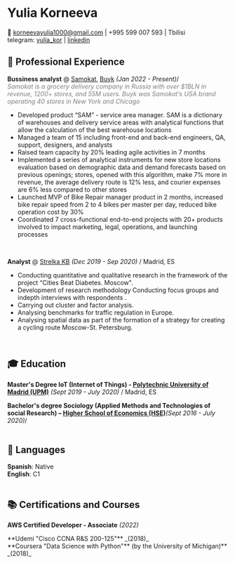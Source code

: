 # Yulia Korneeva
📌 [korneevayulia1000@gmail.com](mailto:korneevayulia1000@gmail.com) | +995 599 007 593 | Tbilisi <br> 
telegram: [yulia_kor](https://t.me/yulia_kor) | [linkedin](https://www.linkedin.com/in/yulia-korneeva-288236173/)

## 🔧 Professional Experience <br>


**Bussiness analyst** @ [Samokat](https://samokat.ru/), [Buyk](https://www.linkedin.com/company/buyk-corp/) _(Jan 2022 - Present)_/ <br>
<span style="color:grey"> _Samokat is a grocery delivery company in Russia with over $1BLN in revenue, 1200+ stores, and 55M users. Buyk was Samokat’s USA brand operating 40 stores in New York and Chicago_ </span> <br>

- Developed product “SAM” - service area manager. SAM is a dictionary of warehouses and delivery service areas with analytical functions that allow the calculation of the best warehouse locations
- Managed a team of 15 including front-end and back-end engineers, QA, support, designers, and analysts
- Raised team capacity by 20% leading agile activities in 7 months
- Implemented a series of analytical instruments for new store locations evaluation based on demographic data and demand forecasts based on previous openings; stores, opened with this algorithm, make 7% more in revenue, the average delivery route is 12% less, and courier expenses are 6% less compared to other stores
- Launched MVP of Bike Repair manager product in 2 months, increased bike repair speed from 2 to 4 bikes per master per day, reduced bike operation cost by 30%
- Coordinated 7 cross-functional end-to-end projects with 20+ products involved to impact marketing, legal, operations, and launching processes


<br>

**Analyst** @ [Strelka KB](https://www.linkedin.com/company/strelkakb/) _(Dec 2019 - Sep 2020)_ / Madrid, ES <br>

- Conducting quantitative and qualitative research in the framework of the
project “Cities Beat Diabetes. Moscow".
- Development of research methodology Conducting focus groups and indepth
interviews with respondents .
- Carrying out cluster and factor analysis.
- Analysing benchmarks for traffic regulation in Europe.
- Analysing spatial data as part of the formation of a strategy for creating a
cycling route Moscow-St. Petersburg.
<br>


## 🎓 Education

**Master's Degree IoT (Internet of Things) - [Polytechnic University of Madrid (UPM)](https://www.upm.es/)** _(Sept 2019 - July 2020)_ / Madrid, ES <br>

**Bachelor's degree Sociology (Applied Methods and Technologies of social Research) – [Higher School of Economics (HSE)](https://www.hse.ru/en/info/)**_(Sept 2016 - July 2020)_/
<br><br>

## 💬 Languages

**Spanish**: Native <br>
**English**: C1
<br><br>

## 📚 Certifications and Courses

**AWS Certified Developer - Associate** _(2022)_
<div data-iframe-width="150" data-iframe-height="270" data-share-badge-id="9294de01-b082-4bbe-976b-c7cdaf239730" data-share-badge-host="https://www.credly.com"></div><script type="text/javascript" async src="//cdn.credly.com/assets/utilities/embed.js"></script>
**Udemi "Cisco CCNA R&S 200-125"**  _(2018)_ <br>
**Coursera "Data Science with Python"** (by the University of Michigan)** _(2018)_ <br>



